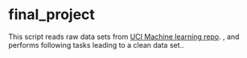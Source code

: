 # final_project
This script reads raw data sets from [UCI Machine learning repo](http://archive.ics.uci.edu/ml/datasets/Human+Activity+Recognition+Using+Smartphones# "Title"). , and performs following tasks leading to a clean data set..

